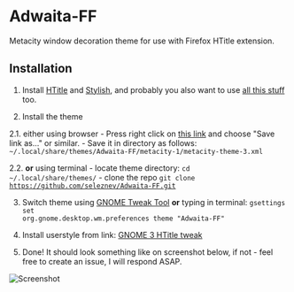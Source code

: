 # Adwaita-FF

Metacity window decoration theme for use with Firefox HTitle extension.

## Installation

1. Install [HTitle](https://addons.mozilla.org/firefox/addon/htitle/) and [Stylish](https://addons.mozilla.org/firefox/addon/stylish/), and probably you also want to use [all this stuff](https://addons.mozilla.org/firefox/collections/seleznev/gnome3/) too.

2. Install the theme

  2.1. either using browser
    - Press right click on [this link](https://raw.github.com/seleznev/Adwaita-FF/master/metacity-1/metacity-theme-3.xml) and choose "Save link as..." or similar.
    - Save it in directory as follows: <code>~/.local/share/themes/Adwaita-FF/metacity-1/metacity-theme-3.xml</code>

  2.2. <b>or</b> using terminal
    - locate theme directory: <code>cd ~/.local/share/themes/</code>
    - clone the repo <code>git clone https://github.com/seleznev/Adwaita-FF.git</code>

3.  Switch theme using [GNOME Tweak Tool](https://wiki.gnome.org/Apps/GnomeTweakTool) <b>or</b> typing in terminal: <code>gsettings set org.gnome.desktop.wm.preferences theme "Adwaita-FF"</code>

4.  Install userstyle from link: [GNOME 3 HTitle tweak](http://userstyles.org/styles/91417)
5.  Done! It should look something like on screenshot below, if not - feel free to create an issue, I will respond ASAP.

![Screenshot](http://cdn.userstyles.org/style_screenshots/91417_after.png)
